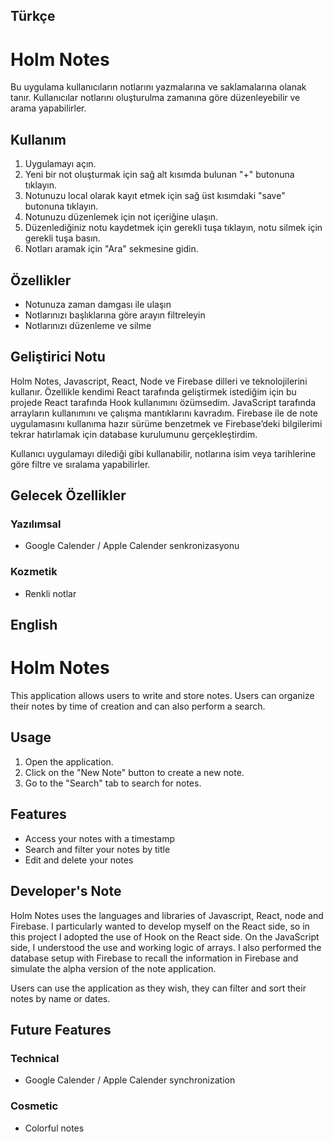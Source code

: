 ## Türkçe
    
# **Holm Notes**
    
Bu uygulama kullanıcıların notlarını yazmalarına ve saklamalarına olanak tanır. Kullanıcılar notlarını oluşturulma zamanına göre düzenleyebilir ve arama yapabilirler.
    
## **Kullanım**
    
1. Uygulamayı açın.
2. Yeni bir not oluşturmak için sağ alt kısımda bulunan "+" butonuna tıklayın.
3. Notunuzu local olarak kayıt etmek için sağ üst kısımdaki "save" butonuna tıklayın.
4. Notunuzu düzenlemek için not içeriğine ulaşın.
5. Düzenlediğiniz notu kaydetmek için gerekli tuşa tıklayın, notu silmek için gerekli tuşa basın.
6. Notları aramak için "Ara" sekmesine gidin.
    
## **Özellikler**
    
- Notunuza zaman damgası ile ulaşın
- Notlarınızı başlıklarına göre arayın filtreleyin
- Notlarınızı düzenleme ve silme
    
## **Geliştirici Notu**
    
Holm Notes, Javascript, React, Node ve Firebase dilleri ve teknolojilerini kullanır. Özellikle kendimi React tarafında geliştirmek istediğim için bu projede React tarafında Hook kullanımını özümsedim. JavaScript tarafında arrayların kullanımını ve çalışma mantıklarını kavradım. Firebase ile de note uygulamasını kullanıma hazır sürüme benzetmek ve Firebase’deki bilgilerimi tekrar hatırlamak için database kurulumunu gerçekleştirdim. 
    
Kullanıcı uygulamayı dilediği gibi kullanabilir, notlarına isim veya tarihlerine göre filtre ve sıralama yapabilirler.
    
## **Gelecek Özellikler**
    
### **Yazılımsal**
    
- Google Calender / Apple Calender senkronizasyonu
    
### **Kozmetik**
    
- Renkli notlar


 ## English


# **Holm Notes**

This application allows users to write and store notes. Users can organize their notes by time of creation and can also perform a search.

## **Usage**

1. Open the application.
2. Click on the "New Note" button to create a new note.
3. Go to the "Search" tab to search for notes.

## **Features**

- Access your notes with a timestamp
- Search and filter your notes by title
- Edit and delete your notes

## **Developer's Note**

Holm Notes uses the languages and libraries of Javascript, React, node and Firebase. I particularly wanted to develop myself on the React side, so in this project I adopted the use of Hook on the React side. On the JavaScript side, I understood the use and working logic of arrays. I also performed the database setup with Firebase to recall the information in Firebase and simulate the alpha version of the note application.

Users can use the application as they wish, they can filter and sort their notes by name or dates.

## **Future Features**

### **Technical**

- Google Calender / Apple Calender synchronization

### **Cosmetic**

- Colorful notes
